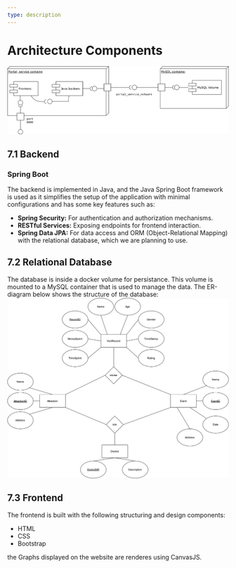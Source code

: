 ```yaml
---
type: description
---
```

# Architecture Components

![UML component diagram](./models/component.svg)

## 7.1 Backend

### Spring Boot

The backend is implemented in Java, and the Java Spring Boot framework is used as it simplifies the setup of the application with minimal configurations and has some key features such as:

- **Spring Security:** For authentication and authorization mechanisms.
- **RESTful Services:** Exposing endpoints for frontend interaction.
- **Spring Data JPA:** For data access and ORM (Object-Relational Mapping) with the relational database, which we are planning to use.

## 7.2 Relational Database

The database is inside a docker volume for persistance. This volume is mounted to a MySQL container that is used to manage the data. The ER-diagram below shows the structure of the database:
![ER-model of DB](./models/erm.svg)


## 7.3 Frontend

The frontend is built with the following structuring and design components:

- HTML
- CSS
- Bootstrap

the Graphs displayed on the website are renderes using CanvasJS.



